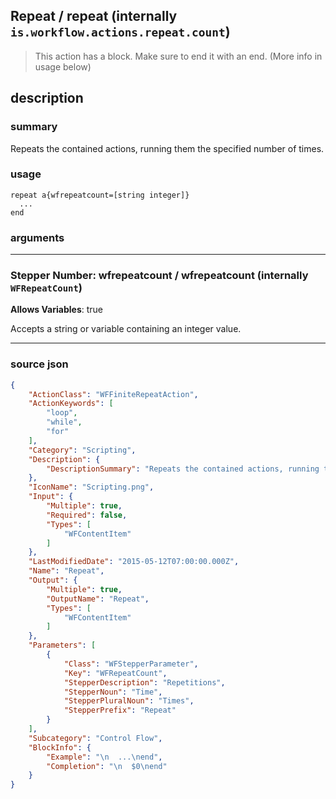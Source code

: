 
## Repeat / repeat (internally `is.workflow.actions.repeat.count`)

> This action has a block. Make sure to end it with an end. (More info in usage below)


## description

### summary

Repeats the contained actions, running them the specified number of times.


### usage
```
repeat a{wfrepeatcount=[string integer]}
  ...
end
```

### arguments

---

### Stepper Number: wfrepeatcount / wfrepeatcount (internally `WFRepeatCount`)
**Allows Variables**: true



Accepts a string 
or variable
containing an integer value.

---

### source json

```json
{
	"ActionClass": "WFFiniteRepeatAction",
	"ActionKeywords": [
		"loop",
		"while",
		"for"
	],
	"Category": "Scripting",
	"Description": {
		"DescriptionSummary": "Repeats the contained actions, running them the specified number of times."
	},
	"IconName": "Scripting.png",
	"Input": {
		"Multiple": true,
		"Required": false,
		"Types": [
			"WFContentItem"
		]
	},
	"LastModifiedDate": "2015-05-12T07:00:00.000Z",
	"Name": "Repeat",
	"Output": {
		"Multiple": true,
		"OutputName": "Repeat",
		"Types": [
			"WFContentItem"
		]
	},
	"Parameters": [
		{
			"Class": "WFStepperParameter",
			"Key": "WFRepeatCount",
			"StepperDescription": "Repetitions",
			"StepperNoun": "Time",
			"StepperPluralNoun": "Times",
			"StepperPrefix": "Repeat"
		}
	],
	"Subcategory": "Control Flow",
	"BlockInfo": {
		"Example": "\n  ...\nend",
		"Completion": "\n  $0\nend"
	}
}
```
